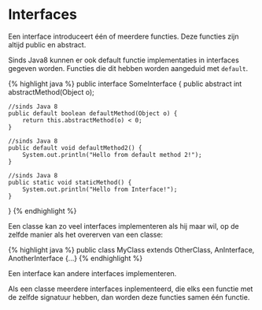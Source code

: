 # Interfaces

Een interface introduceert één of meerdere functies. Deze functies zijn altijd public en abstract.

Sinds Java8 kunnen er ook default functie implementaties in interfaces gegeven worden. Functies die dit hebben worden aangeduid met `default`.

{% highlight java %}
public interface SomeInterface {
    public abstract int abstractMethod(Object o);

    //sinds Java 8
    public default boolean defaultMethod(Object o) {
        return this.abstractMethod(o) < 0;
    }

    //sinds Java 8
    public default void defaultMethod2() {
        System.out.println("Hello from default method 2!");
    }

    //sinds Java 8
    public static void staticMethod() {
        System.out.println("Hello from Interface!");
    }
}
{% endhighlight %}

Een classe kan zo veel interfaces implementeren als hij maar wil, op de zelfde manier als het overerven van een classe:

{% highlight java %}
public class MyClass extends OtherClass, AnInterface, AnotherInterface {...}
{% endhighlight %}

Een interface kan andere interfaces implementeren.

Als een classe meerdere interfaces inplementeerd, die elks een functie met de zelfde signatuur hebben, dan worden deze functies samen één functie.
